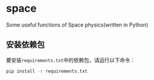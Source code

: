 
# space
Some useful functions of Space physics(written in Python)

## 安装依赖包

要安装`requirements.txt`中的依赖包，请运行以下命令：

```bash
pip install -r requirements.txt